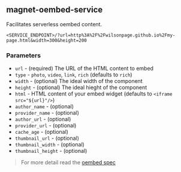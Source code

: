 ## magnet-oembed-service

Facilitates serverless oembed content.

```
<SERVICE_ENDPOINT>/?url=http%3A%2F%2Fwilsonpage.github.io%2Fmy-page.html&width=300&height=200
```

### Parameters

- `url` - (required) The URL of the HTML content to embed
- `type` - `photo`, `video`, `link`, `rich` (defaults to `rich`)
- `width` - (optional) The ideal width of the component
- `height` - (optional) The ideal hieght of the component
- `html` - HTML content of your embed widget (defaults to `<iframe src="${url}"/>`)
- `author_name` - (optional)
- `provider_name` - (optional)
- `author_url` - (optional)
- `provider_url` - (optional)
- `cache_age` - (optional)
- `thumbnail_url` - (optional)
- `thumbnail_width` - (optional)
- `thumbnail_height` - (optional)

> For more detail read the [oembed spec](http://oembed.com/)
